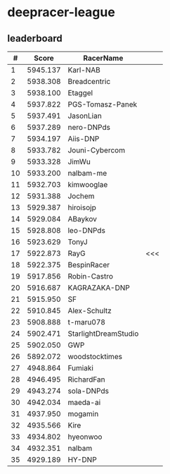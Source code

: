 # deepracer-league

## leaderboard

<!-- leaderboard -->
| # | Score | RacerName |   |
| - | ----- | --------- | - |
| 1 | 5945.137 | Karl-NAB | |
| 2 | 5938.308 | Breadcentric | |
| 3 | 5938.100 | Etaggel | |
| 4 | 5937.822 | PGS-Tomasz-Panek | |
| 5 | 5937.491 | JasonLian | |
| 6 | 5937.289 | nero-DNPds | |
| 7 | 5934.197 | Aiis-DNP | |
| 8 | 5933.782 | Jouni-Cybercom | |
| 9 | 5933.328 | JimWu | |
| 10 | 5933.200 | nalbam-me | |
| 11 | 5932.703 | kimwooglae | |
| 12 | 5931.388 | Jochem | |
| 13 | 5929.387 | hiroisojp | |
| 14 | 5929.084 | ABaykov | |
| 15 | 5928.808 | leo-DNPds | |
| 16 | 5923.629 | TonyJ | |
| 17 | 5922.873 | RayG | <<< |
| 18 | 5922.375 | BespinRacer | |
| 19 | 5917.856 | Robin-Castro | |
| 20 | 5916.687 | KAGRAZAKA-DNP | |
| 21 | 5915.950 | SF | |
| 22 | 5910.845 | Alex-Schultz | |
| 23 | 5908.888 | t-maru078 | |
| 24 | 5902.471 | StarlightDreamStudio | |
| 25 | 5902.050 | GWP | |
| 26 | 5892.072 | woodstocktimes | |
| 27 | 4948.864 | Fumiaki | |
| 28 | 4946.495 | RichardFan | |
| 29 | 4943.274 | sola-DNPds | |
| 30 | 4942.034 | maeda-ai | |
| 31 | 4937.950 | mogamin | |
| 32 | 4935.566 | Kire | |
| 33 | 4934.802 | hyeonwoo | |
| 34 | 4932.351 | nalbam | |
| 35 | 4929.189 | HY-DNP | |
